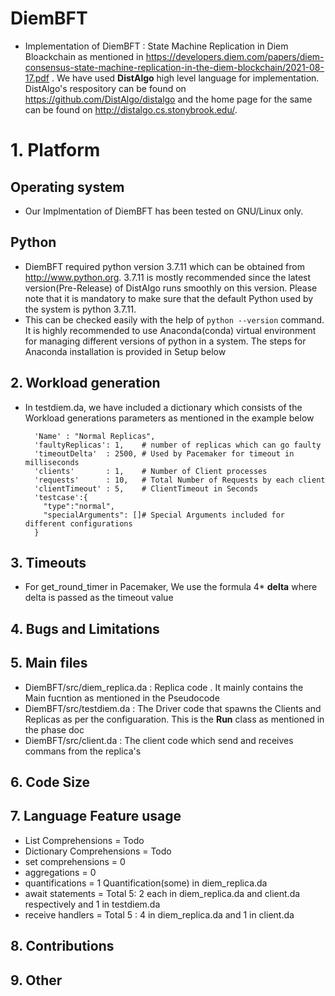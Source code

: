 # DiemBFT
- Implementation of DiemBFT : State Machine Replication in Diem Bloackchain as mentioned in 
https://developers.diem.com/papers/diem-consensus-state-machine-replication-in-the-diem-blockchain/2021-08-17.pdf .
We have used **DistAlgo** high level language for implementation. DistAlgo's respository can be found on
https://github.com/DistAlgo/distalgo and the home page for the same can be found on http://distalgo.cs.stonybrook.edu/.

# 1. Platform
## Operating system
- Our Implmentation of DiemBFT has been tested on GNU/Linux only.

## Python
- DiemBFT required python version 3.7.11 which can be obtained from http://www.python.org.
3.7.11 is mostly recommended since the latest version(Pre-Release) of DistAlgo runs smoothly on this version.
Please note that it is mandatory to make sure that the default Python used by the system is python 3.7.11. 
- This can be checked easily with the help of ``` python --version ``` command. It is highly 
recommended to use Anaconda(conda) virtual environment for managing different versions of python in 
a system. The steps for Anaconda installation is provided in Setup below

## 2. Workload generation
- In testdiem.da, we have included a dictionary which consists of the Workload generations parameters as mentioned in the example below
    ```{
      'Name' : "Normal Replicas", 
      'faultyReplicas': 1,    # number of replicas which can go faulty
      'timeoutDelta'  : 2500, # Used by Pacemaker for timeout in milliseconds
      'clients'       : 1,    # Number of Client processes
      'requests'      : 10,   # Total Number of Requests by each client
      'clientTimeout' : 5,    # ClientTimeout in Seconds
      'testcase':{
        "type":"normal",
        "specialArguments": []# Special Arguments included for different configurations
      }

## 3. Timeouts
- For get_round_timer in Pacemaker, We use the formula 4* **delta** where delta is passed as the timeout value

## 4. Bugs and Limitations

## 5. Main files
- DiemBFT/src/diem_replica.da : Replica code . It mainly contains the Main fucntion as mentioned in the Pseudocode
- DiemBFT/src/testdiem.da : The Driver code that spawns the Clients and Replicas as per the configuaration. This is the **Run** class as mentioned in the phase doc 
- DiemBFT/src/client.da : The client code which send and receives commans from the replica's

## 6. Code Size

## 7. Language Feature usage
- List Comprehensions = Todo
- Dictionary Comprehensions = Todo
- set comprehensions = 0
- aggregations  = 0
- quantifications = 1 Quantification(some) in  diem_replica.da 
- await statements = Total 5: 2 each in diem_replica.da and client.da respectively and 1 in testdiem.da 
- receive handlers = Total 5 : 4 in diem_replica.da and 1 in client.da

## 8. Contributions

## 9. Other
